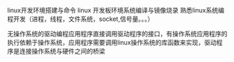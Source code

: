 linux开发环境搭建与命令
linux 开发板环境系统编译与镜像烧录
熟悉linux系统编程开发（进程，线程，文件系统，socket,信号量。。。）

无操作系统的驱动编程应用程序直接调用驱动程序的接口，有操作系统应用程序的执行依赖于操作系统，应用程序需要调用linux操作系统的库函数来实现，驱动程序是连接操作系统与硬件之间的桥梁
